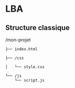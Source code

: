 # LBA
## Structure classique
/mon-projet

    ├── index.html

    ├── /css
    
    │   └── style.css
    
    └── /js
        └── script.js
        
